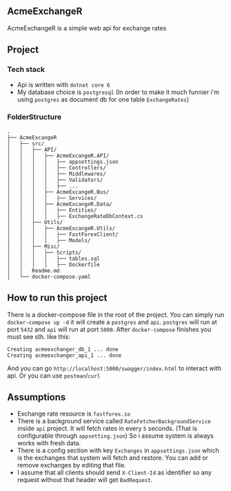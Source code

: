 ## AcmeExchangeR

AcmeExchangeR is a simple web api for exchange rates

## Project
### Tech stack
- Api is written with `dotnet core 6`
- My database choice is `postgresql` (In order to make it much funnier i'm using `postgres` as document db for one table `ExchangeRates`)

### FolderStructure
```
.
├── AcmeExcangeR
│   ├── src/    
│   │   ├── API/
│   │   │   ├── AcmeExcangeR.API/
│   │   │   │   ├── appsettings.json
│   │   │   │   ├── Controllers/
│   │   │   │   ├── Middlewares/
│   │   │   │   ├── Validators/
│   │   │   │   ├── ...
│   │   │   ├── AcmeExcangeR.Bus/
│   │   │   │   ├── Services/
│   │   │   ├── AcmeExcangeR.Data/
│   │   │   │   ├── Entities/
│   │   │   │   ├── ExchangeRateDbContext.cs
│   │   ├── Utils/
│   │   │   ├── AcmeExcangeR.Utils/
│   │   │   │   ├── FastForexClient/
│   │   │   │   ├── Models/
│   │   ├── Misc/
│   │   │   ├── Scripts/
│   │   │   │   ├── tables.sql
│   │   │   │   ├── Dockerfile
│   │   Readme.md
│   └── docker-compose.yaml
```

## How to run this project
There is a docker-compose file in the root of the project. You can simply run `docker-compose up -d`
it will create a `postgres` and `api`. `postgres` will run at port `5432` and `api` will run at port `5000`.
After `docker-compose` finishes you must see sth. like this:

```
Creating acmeexchanger_db_1 ... done
Creating acmeexchanger_api_1 ... done
```

And you can go `http://localhost:5000/swagger/index.html` to interact with api. Or you can use `postman`/`curl`


## Assumptions
- Exchange rate resource is `fastforex.io`
- There is a background service called `RateFetcherBackgroundService` inside `api` project. It will fetch rates in every `5` seconds. (That is configurable through `appsetting.json`) So i assume system is always works with fresh data. 
- There is a config section with key `Exchanges` in `appsettings.json` which is the exchanges that system will fetch and restore. You can add or remove exchanges by editing that file.
- I assume that all clients should send `X-Client-Id` as identifier so any request without that header will get `BadRequest`.
